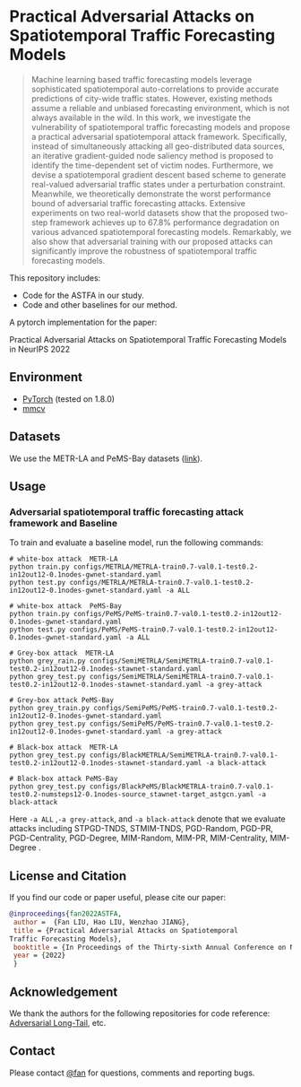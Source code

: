 # Practical Adversarial Attacks on Spatiotemporal Traffic Forecasting Models



> Machine learning based traffic forecasting models leverage sophisticated spatiotemporal auto-correlations to provide accurate predictions of city-wide traffic states. 
However, existing methods assume a reliable and unbiased forecasting environment, which is not always available in the wild.
In this work, we investigate the vulnerability of spatiotemporal traffic forecasting models and propose a practical adversarial spatiotemporal attack framework.
Specifically, instead of simultaneously attacking all geo-distributed data sources, an iterative gradient-guided node saliency method is proposed to identify the time-dependent set of victim nodes.
Furthermore, we devise a spatiotemporal gradient descent based scheme to generate real-valued adversarial traffic states under a perturbation constraint.
Meanwhile, we theoretically demonstrate the worst performance bound of adversarial traffic forecasting attacks.
Extensive experiments on two real-world datasets show that the proposed two-step framework achieves up to 67.8% performance degradation on various advanced spatiotemporal forecasting models.
Remarkably, we also show that adversarial training with our proposed attacks can significantly improve the robustness of spatiotemporal traffic forecasting models.

This repository includes:
- Code for the ASTFA in our study.
- Code and other baselines for our method.

A pytorch implementation for the paper:

Practical Adversarial Attacks on Spatiotemporal
Traffic Forecasting Models in NeurIPS 2022

## Environment 
* [PyTorch](https://pytorch.org/) (tested on 1.8.0)
* [mmcv](https://github.com/open-mmlab/mmcv)


## Datasets
We use the METR-LA and PeMS-Bay datasets ([link](https://drive.google.com/drive/folders/10FOTa6HXPqX8Pf5WRoRwcFnW9BrNZEIX)). 

## Usage
### Adversarial spatiotemporal traffic forecasting attack framework and Baseline
To train and evaluate a baseline model, run the following commands:
```
# white-box attack  METR-LA
python train.py configs/METRLA/METRLA-train0.7-val0.1-test0.2-in12out12-0.1nodes-gwnet-standard.yaml
python test.py configs/METRLA/METRLA-train0.7-val0.1-test0.2-in12out12-0.1nodes-gwnet-standard.yaml -a ALL

# white-box attack  PeMS-Bay
python train.py configs/PeMS/PeMS-train0.7-val0.1-test0.2-in12out12-0.1nodes-gwnet-standard.yaml
python test.py configs/PeMS/PeMS-train0.7-val0.1-test0.2-in12out12-0.1nodes-gwnet-standard.yaml -a ALL

# Grey-box attack  METR-LA
python grey_rain.py configs/SemiMETRLA/SemiMETRLA-train0.7-val0.1-test0.2-in12out12-0.1nodes-stawnet-standard.yaml
python grey_test.py configs/SemiMETRLA/SemiMETRLA-train0.7-val0.1-test0.2-in12out12-0.1nodes-stawnet-standard.yaml -a grey-attack

# Grey-box attack PeMS-Bay
python grey_train.py configs/SemiPeMS/PeMS-train0.7-val0.1-test0.2-in12out12-0.1nodes-gwnet-standard.yaml
python grey_test.py configs/SemiPeMS/PeMS-train0.7-val0.1-test0.2-in12out12-0.1nodes-gwnet-standard.yaml -a grey-attack

# Black-box attack  METR-LA
python grey_test.py configs/BlackMETRLA/SemiMETRLA-train0.7-val0.1-test0.2-in12out12-0.1nodes-stawnet-standard.yaml -a black-attack

# Black-box attack PeMS-Bay
python grey_test.py configs/BlackPeMS/BlackMETRLA-train0.7-val0.1-test0.2-numsteps12-0.1nodes-source_stawnet-target_astgcn.yaml -a black-attack

```
Here `-a ALL` ,`-a grey-attack`, and `-a black-attack` denote that we evaluate attacks including STPGD-TNDS, STMIM-TNDS, PGD-Random, PGD-PR, PGD-Centrality, PGD-Degree, MIM-Random, MIM-PR, MIM-Centrality, MIM-Degree .


## License and Citation
If you find our code or paper useful, please cite our paper:
```bibtex
@inproceedings{fan2022ASTFA,
 author =  {Fan LIU, Hao LIU, Wenzhao JIANG},
 title = {Practical Adversarial Attacks on Spatiotemporal
Traffic Forecasting Models},
 booktitle = {In Proceedings of the Thirty-sixth Annual Conference on Neural Information Processing Systems (NeurIPS)},
 year = {2022}
 }
```
## Acknowledgement
We thank the authors for the following repositories for code reference:
[Adversarial Long-Tail](https://github.com/wutong16/Adversarial_Long-Tail), etc.

## Contact
Please contact [@fan](https://github.com/luckyfan-cs) for questions, comments and reporting bugs.
